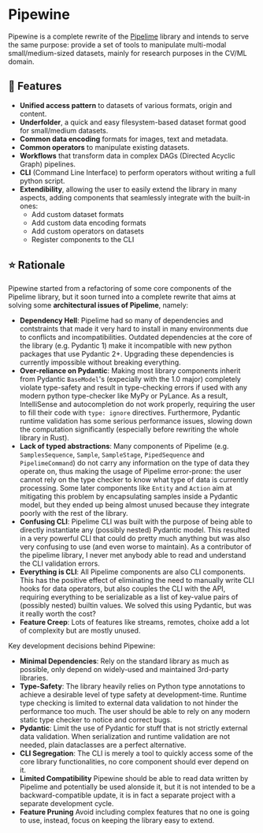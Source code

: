 # Pipewine

Pipewine is a complete rewrite of the [Pipelime](https://github.com/eyecan-ai/pipelime-python.git) library and intends to serve the same purpose: provide a set of tools to manipulate multi-modal small/medium-sized datasets, mainly for research purposes in the CV/ML domain.

## 🚀 Features

- **Unified access pattern** to datasets of various formats, origin and content.
- **Underfolder**, a quick and easy filesystem-based dataset format good for small/medium datasets.
- **Common data encoding** formats for images, text and metadata.
- **Common operators** to manipulate existing datasets.
- **Workflows** that transform data in complex DAGs (Directed Acyclic Graph) pipelines.
- **CLI** (Command Line Interface) to perform operators without writing a full python script.
- **Extendibility**, allowing the user to easily extend the library in many aspects, adding components that seamlessly integrate with the built-in ones:
    - Add custom dataset formats
    - Add custom data encoding formats
    - Add custom operators on datasets
    - Register components to the CLI

## ⭐️ Rationale

Pipewine started from a refactoring of some core components of the Pipelime library, but it soon turned into a complete rewrite that aims at solving some **architectural issues of Pipelime**, namely:

- **Dependency Hell**: Pipelime had so many of dependencies and contstraints that made it very hard to install in many environments due to conflicts and incompatibilities. Outdated dependencies at the core of the library (e.g. Pydantic 1) make it incompatible with new python packages that use Pydantic 2+. Upgrading these dependencies is currently impossible without breaking everything.
- **Over-reliance on Pydantic**: Making most library components inherit from Pydantic `BaseModel`'s (expecially with the 1.0 major) completely violate type-safety and result in type-checking errors if used with any modern python type-checker like MyPy or PyLance. As a result, IntelliSense and autocompletion do not work properly, requiring the user to fill their code with `type: ignore` directives. Furthermore, Pydantic runtime validation has some serious performance issues, slowing down the computation significantly (especially before rewriting the whole library in Rust).
- **Lack of typed abstractions**: Many components of Pipelime (e.g. `SamplesSequence`, `Sample`, `SampleStage`, `PipedSequence` and `PipelimeCommand`) do not carry any information on the type of data they operate on, thus making the usage of Pipelime error-prone: the user cannot rely on the type checker to know what type of data is currently processing. Some later components like `Entity` and `Action` aim at mitigating this problem by encapsulating samples inside a Pydantic model, but they ended up being almost unused because they integrate poorly with the rest of the library.
- **Confusing CLI**: Pipelime CLI was built with the purpose of being able to directly instantiate any (possibly nested) Pydantic model. This resulted in a very powerful CLI that could do pretty much anything but was also very confusing to use (and even worse to maintain). As a contributor of the pipelime library, I never met anybody able to read and understand the CLI validation errors.
- **Everything is CLI**: All Pipelime components are also CLI components. This has the positive effect of eliminating the need to manually write CLI hooks for data operators, but also couples the CLI with the API, requiring everything to be serializable as a list of key-value pairs of (possibly nested) builtin values. We solved this using Pydantic, but was it really worth the cost?
- **Feature Creep**: Lots of features like streams, remotes, choixe add a lot of complexity but are mostly unused. 

Key development decisions behind Pipewine:

- **Minimal Dependencies**: Rely on the standard library as much as possible, only depend on widely-used and maintained 3rd-party libraries. 
- **Type-Safety**: The library heavily relies on Python type annotations to achieve a desirable level of type safety at development-time. Runtime type checking is limited to external data validation to not hinder the performance too much. The user should be able to rely on any modern static type checker to notice and correct bugs. 
- **Pydantic**: Limit the use of Pydantic for stuff that is not strictly external data validation. When serialization and runtime validation are not needed, plain dataclasses are a perfect alternative.
- **CLI Segregation**: The CLI is merely a tool to quickly access some of the core library functionalities, no core component should ever depend on it. 
- **Limited Compatibility** Pipewine should be able to read data written by Pipelime and potentially be used alonside it, but it is not intended to be a backward-compatible update, it is in fact a separate project with a separate development cycle.
- **Feature Pruning** Avoid including complex features that no one is going to use, instead, focus on keeping the library easy to extend. 